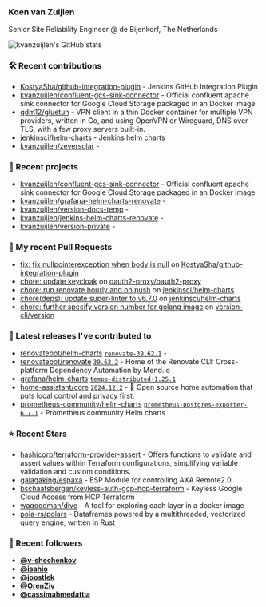 ### Koen van Zuijlen

Senior Site Reliability Engineer @ de Bijenkorf, The Netherlands

![kvanzuijlen's GitHub stats](https://github-readme-stats.vercel.app/api?username=kvanzuijlen&show=reviews,discussions_started,discussions_answered,prs_merged,prs_merged_percentage&show_icons=true&theme=dark&cache_seconds=86400)

### 🛠️ Recent contributions

- [KostyaSha/github-integration-plugin](https://github.com/KostyaSha/github-integration-plugin) - Jenkins GitHub Integration Plugin
- [kvanzuijlen/confluent-gcs-sink-connector](https://github.com/kvanzuijlen/confluent-gcs-sink-connector) - Official confluent apache sink connector for Google Cloud Storage packaged in an Docker image
- [qdm12/gluetun](https://github.com/qdm12/gluetun) - VPN client in a thin Docker container for multiple VPN providers, written in Go, and using OpenVPN or Wireguard, DNS over TLS, with a few proxy servers built-in.
- [jenkinsci/helm-charts](https://github.com/jenkinsci/helm-charts) - Jenkins helm charts
- [kvanzuijlen/zeversolar](https://github.com/kvanzuijlen/zeversolar) - 

### 🌱 Recent projects

- [kvanzuijlen/confluent-gcs-sink-connector](https://github.com/kvanzuijlen/confluent-gcs-sink-connector) - Official confluent apache sink connector for Google Cloud Storage packaged in an Docker image
- [kvanzuijlen/grafana-helm-charts-renovate](https://github.com/kvanzuijlen/grafana-helm-charts-renovate) - 
- [kvanzuijlen/version-docs-temp](https://github.com/kvanzuijlen/version-docs-temp) - 
- [kvanzuijlen/jenkins-helm-charts-renovate](https://github.com/kvanzuijlen/jenkins-helm-charts-renovate) - 
- [kvanzuijlen/version-private](https://github.com/kvanzuijlen/version-private) - 

### 🚧 My recent Pull Requests

- [fix: fix nullpointerexception when body is null](https://github.com/KostyaSha/github-integration-plugin/pull/390) on [KostyaSha/github-integration-plugin](https://github.com/KostyaSha/github-integration-plugin)
- [chore: update keycloak](https://github.com/oauth2-proxy/oauth2-proxy/pull/2706) on [oauth2-proxy/oauth2-proxy](https://github.com/oauth2-proxy/oauth2-proxy)
- [chore: run renovate hourly and on push](https://github.com/jenkinsci/helm-charts/pull/1146) on [jenkinsci/helm-charts](https://github.com/jenkinsci/helm-charts)
- [chore(deps): update super-linter to v6.7.0](https://github.com/jenkinsci/helm-charts/pull/1145) on [jenkinsci/helm-charts](https://github.com/jenkinsci/helm-charts)
- [chore: further specify version number for golang image](https://github.com/version-cli/version/pull/112) on [version-cli/version](https://github.com/version-cli/version)

### 🚀 Latest releases I've contributed to

- [renovatebot/helm-charts](https://github.com/renovatebot/helm-charts) [`renovate-39.62.1`](https://github.com/renovatebot/helm-charts/releases/tag/renovate-39.62.1) - 
- [renovatebot/renovate](https://github.com/renovatebot/renovate) [`39.62.2`](https://github.com/renovatebot/renovate/releases/tag/39.62.2) - Home of the Renovate CLI: Cross-platform Dependency Automation by Mend.io
- [grafana/helm-charts](https://github.com/grafana/helm-charts) [`tempo-distributed-1.25.1`](https://github.com/grafana/helm-charts/releases/tag/tempo-distributed-1.25.1) - 
- [home-assistant/core](https://github.com/home-assistant/core) [`2024.12.2`](https://github.com/home-assistant/core/releases/tag/2024.12.2) - :house_with_garden: Open source home automation that puts local control and privacy first.
- [prometheus-community/helm-charts](https://github.com/prometheus-community/helm-charts) [`prometheus-postgres-exporter-6.7.1`](https://github.com/prometheus-community/helm-charts/releases/tag/prometheus-postgres-exporter-6.7.1) - Prometheus community Helm charts

### ⭐ Recent Stars

- [hashicorp/terraform-provider-assert](https://github.com/hashicorp/terraform-provider-assert) - Offers functions to validate and assert values within Terraform configurations, simplifying variable validation and custom conditions.
- [galagaking/espaxa](https://github.com/galagaking/espaxa) - ESP Module for controlling AXA Remote2.0
- [bschaatsbergen/keyless-auth-gcp-hcp-terraform](https://github.com/bschaatsbergen/keyless-auth-gcp-hcp-terraform) - Keyless Google Cloud Access from HCP Terraform
- [wagoodman/dive](https://github.com/wagoodman/dive) - A tool for exploring each layer in a docker image
- [pola-rs/polars](https://github.com/pola-rs/polars) - Dataframes powered by a multithreaded, vectorized query engine, written in Rust

### 👀 Recent followers

- [**@v-shechenkov**](https://github.com/v-shechenkov)
- [**@isahio**](https://github.com/isahio)
- [**@joostlek**](https://github.com/joostlek)
- [**@OrenZiv**](https://github.com/OrenZiv)
- [**@cassimahmedattia**](https://github.com/cassimahmedattia)
